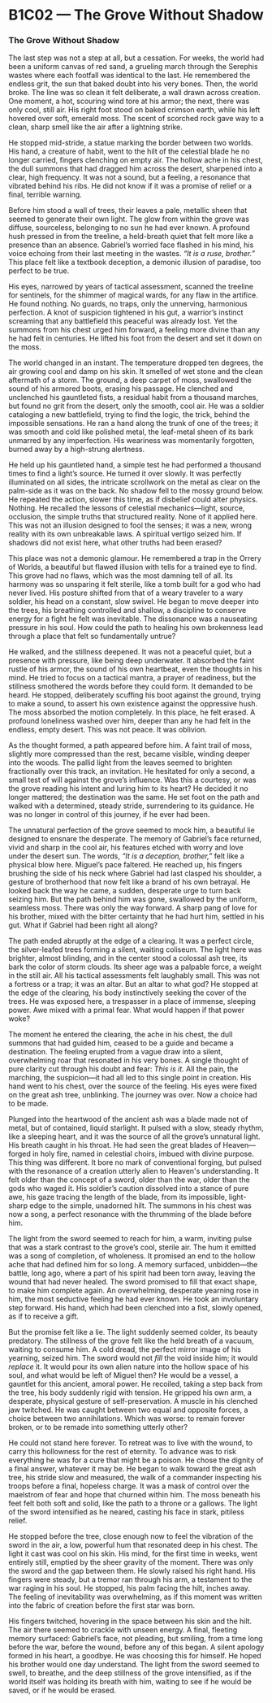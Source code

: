# B1C02 — The Grove Without Shadow

### The Grove Without Shadow

The last step was not a step at all, but a cessation. For weeks, the world had been a uniform canvas of red sand, a grueling march through the Serephis wastes where each footfall was identical to the last. He remembered the endless grit, the sun that baked doubt into his very bones. Then, the world broke. The line was so clean it felt deliberate, a wall drawn across creation. One moment, a hot, scouring wind tore at his armor; the next, there was only cool, still air. His right foot stood on baked crimson earth, while his left hovered over soft, emerald moss. The scent of scorched rock gave way to a clean, sharp smell like the air after a lightning strike.

He stopped mid-stride, a statue marking the border between two worlds. His hand, a creature of habit, went to the hilt of the celestial blade he no longer carried, fingers clenching on empty air. The hollow ache in his chest, the dull summons that had dragged him across the desert, sharpened into a clear, high frequency. It was not a sound, but a feeling, a resonance that vibrated behind his ribs. He did not know if it was a promise of relief or a final, terrible warning.

Before him stood a wall of trees, their leaves a pale, metallic sheen that seemed to generate their own light. The glow from within the grove was diffuse, sourceless, belonging to no sun he had ever known. A profound hush pressed in from the treeline, a held-breath quiet that felt more like a presence than an absence. Gabriel’s worried face flashed in his mind, his voice echoing from their last meeting in the wastes. *“It is a ruse, brother.”* This place felt like a textbook deception, a demonic illusion of paradise, too perfect to be true.

His eyes, narrowed by years of tactical assessment, scanned the treeline for sentinels, for the shimmer of magical wards, for any flaw in the artifice. He found nothing. No guards, no traps, only the unnerving, harmonious perfection. A knot of suspicion tightened in his gut, a warrior’s instinct screaming that any battlefield this peaceful was already lost. Yet the summons from his chest urged him forward, a feeling more divine than any he had felt in centuries. He lifted his foot from the desert and set it down on the moss.

The world changed in an instant. The temperature dropped ten degrees, the air growing cool and damp on his skin. It smelled of wet stone and the clean aftermath of a storm. The ground, a deep carpet of moss, swallowed the sound of his armored boots, erasing his passage. He clenched and unclenched his gauntleted fists, a residual habit from a thousand marches, but found no grit from the desert, only the smooth, cool air. He was a soldier cataloging a new battlefield, trying to find the logic, the trick, behind the impossible sensations. He ran a hand along the trunk of one of the trees; it was smooth and cold like polished metal, the leaf-metal sheen of its bark unmarred by any imperfection. His weariness was momentarily forgotten, burned away by a high-strung alertness.

He held up his gauntleted hand, a simple test he had performed a thousand times to find a light’s source. He turned it over slowly. It was perfectly illuminated on all sides, the intricate scrollwork on the metal as clear on the palm-side as it was on the back. No shadow fell to the mossy ground below. He repeated the action, slower this time, as if disbelief could alter physics. Nothing. He recalled the lessons of celestial mechanics—light, source, occlusion, the simple truths that structured reality. None of it applied here. This was not an illusion designed to fool the senses; it was a new, wrong reality with its own unbreakable laws. A spiritual vertigo seized him. If shadows did not exist here, what other truths had been erased?

This place was not a demonic glamour. He remembered a trap in the Orrery of Worlds, a beautiful but flawed illusion with tells for a trained eye to find. This grove had no flaws, which was the most damning tell of all. Its harmony was so unsparing it felt sterile, like a tomb built for a god who had never lived. His posture shifted from that of a weary traveler to a wary soldier, his head on a constant, slow swivel. He began to move deeper into the trees, his breathing controlled and shallow, a discipline to conserve energy for a fight he felt was inevitable. The dissonance was a nauseating pressure in his soul. How could the path to healing his own brokenness lead through a place that felt so fundamentally untrue?

He walked, and the stillness deepened. It was not a peaceful quiet, but a presence with pressure, like being deep underwater. It absorbed the faint rustle of his armor, the sound of his own heartbeat, even the thoughts in his mind. He tried to focus on a tactical mantra, a prayer of readiness, but the stillness smothered the words before they could form. It demanded to be heard. He stopped, deliberately scuffing his boot against the ground, trying to make a sound, to assert his own existence against the oppressive hush. The moss absorbed the motion completely. In this place, he felt erased. A profound loneliness washed over him, deeper than any he had felt in the endless, empty desert. This was not peace. It was oblivion.

As the thought formed, a path appeared before him. A faint trail of moss, slightly more compressed than the rest, became visible, winding deeper into the woods. The pallid light from the leaves seemed to brighten fractionally over this track, an invitation. He hesitated for only a second, a small test of will against the grove’s influence. Was this a courtesy, or was the grove reading his intent and luring him to its heart? He decided it no longer mattered; the destination was the same. He set foot on the path and walked with a determined, steady stride, surrendering to its guidance. He was no longer in control of this journey, if he ever had been.

The unnatural perfection of the grove seemed to mock him, a beautiful lie designed to ensnare the desperate. The memory of Gabriel’s face returned, vivid and sharp in the cool air, his features etched with worry and love under the desert sun. The words, *“It is a deception, brother,”* felt like a physical blow here. Miguel’s pace faltered. He reached up, his fingers brushing the side of his neck where Gabriel had last clasped his shoulder, a gesture of brotherhood that now felt like a brand of his own betrayal. He looked back the way he came, a sudden, desperate urge to turn back seizing him. But the path behind him was gone, swallowed by the uniform, seamless moss. There was only the way forward. A sharp pang of love for his brother, mixed with the bitter certainty that he had hurt him, settled in his gut. What if Gabriel had been right all along?

The path ended abruptly at the edge of a clearing. It was a perfect circle, the silver-leafed trees forming a silent, waiting coliseum. The light here was brighter, almost blinding, and in the center stood a colossal ash tree, its bark the color of storm clouds. Its sheer age was a palpable force, a weight in the still air. All his tactical assessments felt laughably small. This was not a fortress or a trap; it was an altar. But an altar to what god? He stopped at the edge of the clearing, his body instinctively seeking the cover of the trees. He was exposed here, a trespasser in a place of immense, sleeping power. Awe mixed with a primal fear. What would happen if that power woke?

The moment he entered the clearing, the ache in his chest, the dull summons that had guided him, ceased to be a guide and became a destination. The feeling erupted from a vague draw into a silent, overwhelming roar that resonated in his very bones. A single thought of pure clarity cut through his doubt and fear: *This is it.* All the pain, the marching, the suspicion—it had all led to this single point in creation. His hand went to his chest, over the source of the feeling. His eyes were fixed on the great ash tree, unblinking. The journey was over. Now a choice had to be made.

Plunged into the heartwood of the ancient ash was a blade made not of metal, but of contained, liquid starlight. It pulsed with a slow, steady rhythm, like a sleeping heart, and it was the source of all the grove’s unnatural light. His breath caught in his throat. He had seen the great blades of Heaven—forged in holy fire, named in celestial choirs, imbued with divine purpose. This thing was different. It bore no mark of conventional forging, but pulsed with the resonance of a creation utterly alien to Heaven's understanding. It felt older than the concept of a sword, older than the war, older than the gods who waged it. His soldier’s caution dissolved into a stance of pure awe, his gaze tracing the length of the blade, from its impossible, light-sharp edge to the simple, unadorned hilt. The summons in his chest was now a song, a perfect resonance with the thrumming of the blade before him.

The light from the sword seemed to reach for him, a warm, inviting pulse that was a stark contrast to the grove’s cool, sterile air. The hum it emitted was a song of completion, of wholeness. It promised an end to the hollow ache that had defined him for so long. A memory surfaced, unbidden—the battle, long ago, where a part of his spirit had been torn away, leaving the wound that had never healed. The sword promised to fill that exact shape, to make him complete again. An overwhelming, desperate yearning rose in him, the most seductive feeling he had ever known. He took an involuntary step forward. His hand, which had been clenched into a fist, slowly opened, as if to receive a gift.

But the promise felt like a lie. The light suddenly seemed colder, its beauty predatory. The stillness of the grove felt like the held breath of a vacuum, waiting to consume him. A cold dread, the perfect mirror image of his yearning, seized him. The sword would not *fill* the void inside him; it would *replace* it. It would pour its own alien nature into the hollow space of his soul, and what would be left of Miguel then? He would be a vessel, a gauntlet for this ancient, amoral power. He recoiled, taking a step back from the tree, his body suddenly rigid with tension. He gripped his own arm, a desperate, physical gesture of self-preservation. A muscle in his clenched jaw twitched. He was caught between two equal and opposite forces, a choice between two annihilations. Which was worse: to remain forever broken, or to be remade into something utterly other?

He could not stand here forever. To retreat was to live with the wound, to carry this hollowness for the rest of eternity. To advance was to risk everything he was for a cure that might be a poison. He chose the dignity of a final answer, whatever it may be. He began to walk toward the great ash tree, his stride slow and measured, the walk of a commander inspecting his troops before a final, hopeless charge. It was a mask of control over the maelstrom of fear and hope that churned within him. The moss beneath his feet felt both soft and solid, like the path to a throne or a gallows. The light of the sword intensified as he neared, casting his face in stark, pitiless relief.

He stopped before the tree, close enough now to feel the vibration of the sword in the air, a low, powerful hum that resonated deep in his chest. The light it cast was cool on his skin. His mind, for the first time in weeks, went entirely still, emptied by the sheer gravity of the moment. There was only the sword and the gap between them. He slowly raised his right hand. His fingers were steady, but a tremor ran through his arm, a testament to the war raging in his soul. He stopped, his palm facing the hilt, inches away. The feeling of inevitability was overwhelming, as if this moment was written into the fabric of creation before the first star was born.

His fingers twitched, hovering in the space between his skin and the hilt. The air there seemed to crackle with unseen energy. A final, fleeting memory surfaced: Gabriel’s face, not pleading, but smiling, from a time long before the war, before the wound, before any of this began. A silent apology formed in his heart, a goodbye. He was choosing this for himself. He hoped his brother would one day understand. The light from the sword seemed to swell, to breathe, and the deep stillness of the grove intensified, as if the world itself was holding its breath with him, waiting to see if he would be saved, or if he would be erased.
